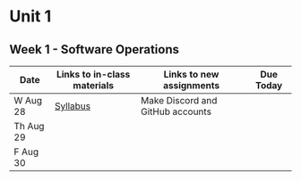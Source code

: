 # Unit 1

## Week 1 - Software Operations

| Date  | Links to in-class materials | Links to new assignments | Due Today        |
|-------|-----------------------------|--------------------------|------------------|
|W Aug 28|[Syllabus](https://github.com/allegheny-college-cmpsc-101-fall-2024/course-materials/blob/main/README.md)|Make Discord and GitHub accounts||
|Th Aug 29||||
|F Aug 30||||